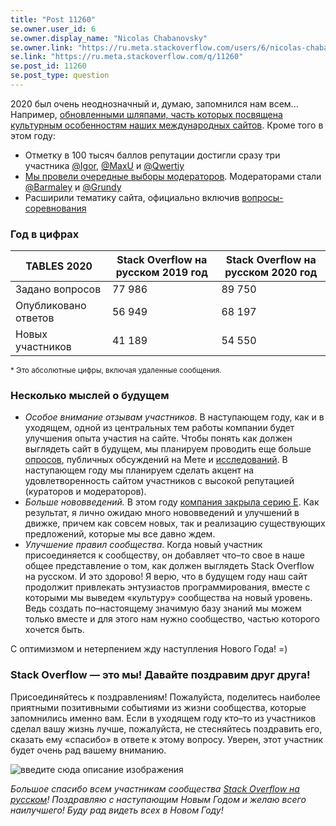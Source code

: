 ```yaml
---
title: "Post 11260"
se.owner.user_id: 6
se.owner.display_name: "Nicolas Chabanovsky"
se.owner.link: "https://ru.meta.stackoverflow.com/users/6/nicolas-chabanovsky"
se.link: "https://ru.meta.stackoverflow.com/q/11260"
se.post_id: 11260
se.post_type: question
---
```

<p>2020 был очень неоднозначный и, думаю, запомнился нам всем... Например, <a href="https://stackoverflow.blog/2020/12/15/hat-season-is-on-its-way-join-us-for-winter-bash-2020/">обновленными шляпами, часть которых посвящена культурным особенностям наших международных сайтов</a>.  Кроме того в этом году:</p>
<ul>
<li>Отметку в 100 тысяч баллов репутации достигли сразу три участника <a href="https://ru.meta.stackoverflow.com/q/10242/6">@Igor</a>, <a href="https://ru.meta.stackoverflow.com/q/11053/6">@MaxU</a> и <a href="https://ru.meta.stackoverflow.com/q/10924/6">@Qwertiy</a></li>
<li><a href="https://ru.meta.stackoverflow.com/q/10833/6">Мы провели очередные выборы модераторов</a>. Модераторами стали <a href="https://ru.stackoverflow.com/users/5648/barmaley">@Barmaley</a> и <a href="https://ru.stackoverflow.com/users/186999/grundy">@Grundy</a></li>
<li>Расширили тематику сайта, официально включив <a href="https://ru.stackoverflow.com/help/code-golf">вопросы-соревнования</a></li>
</ul>
<h3>Год в цифрах</h3>
<div class="s-table-container">
<table class="s-table">
<thead>
<tr>
<th>TABLES 2020</th>
<th>Stack Overflow на русском 2019 год</th>
<th>Stack Overflow на русском 2020 год</th>
</tr>
</thead>
<tbody>
<tr>
<td>Задано вопросов</td>
<td>77 986</td>
<td>89 750</td>
</tr>
<tr>
<td>Опубликовано ответов</td>
<td>56 949</td>
<td>68 197</td>
</tr>
<tr>
<td>Новых участников</td>
<td>41 189</td>
<td>54 550</td>
</tr>
</tbody>
</table>
</div>
<p><sup>* Это абсолютные цифры, включая удаленные сообщения.</sup></p>
<h3>Несколько мыслей о будущем</h3>
<ul>
<li><em>Особое внимание отзывам участников</em>. В наступающем году, как и в уходящем, одной из центральных тем работы компании будет улучшения опыта участия на сайте. Чтобы понять как должен выглядеть сайт в будущем, мы планируем проводить еще больше <a href="https://stackoverflow.blog/survey/">опросов</a>, публичных обсуждений на Мете и <a href="https://stackoverflow.blog/2020/12/18/the-loop-a-community-health-indicator/">исследований</a>. В наступающем году мы планируем сделать акцент на удовлетворенность сайтом участников с высокой репутацией (кураторов и модераторов).</li>
<li><em>Больше нововведений.</em> В этом году <a href="https://stackoverflow.blog/2020/07/28/ceo-quarterly-blog-post-3-series-e-funding/">компания закрыла серию E</a>. Как результат, я лично ожидаю много нововведений и улучшений в движке, причем как совсем новых, так и реализацию существующих предложений, которые мы все давно ждем.</li>
<li><em>Улучшение правил сообщества</em>. Когда новый участник присоединяется к сообществу, он добавляет что–то свое в наше общее представление о том, как должен выглядеть Stack Overflow на русском. И это здорово! Я верю, что в будущем году наш сайт продолжит привлекать энтузиастов программирования, вместе с которыми мы выведем «культуру» сообщества на новый уровень. Ведь создать по–настоящему значимую базу знаний мы можем только вместе и для этого нам нужно сообщество, частью которого хочется быть.</li>
</ul>
<p>C оптимизмом и нетерпением жду наступления Нового Года! =)</p>
<h3>Stack Overflow — это мы! Давайте поздравим друг друга!</h3>
<p>Присоединяйтесь к поздравлениям! Пожалуйста, поделитесь наиболее приятными позитивными событиями из жизни сообщества, которые запомнились именно вам. Если в уходящем году кто–то из участников сделал вашу жизнь лучше, пожалуйста, не стесняйтесь поздравить его, сказать ему «спасибо» в ответе к этому вопросу. Уверен, этот участник будет очень рад вашему вниманию.</p>
<p><img src="https://i.stack.imgur.com/9IKWu.jpg" alt="введите сюда описание изображения" /></p>
<p><em>Большое спасибо всем участникам сообщества <a href="https://ru.stackoverflow.com/">Stack Overflow на русском</a>! Поздравляю с наступающим Новым Годом и желаю всего наилучшего! Буду рад видеть всех в Новом Году!</em></p>
